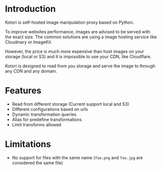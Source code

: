 # Introduction

Kotori is self-hosted image manipulation proxy based on Python.

To improve websites performance, images are advised to be served with the exact size.
The common solutions are using a image hosting service like Cloudinary or ImageKit.

However, the price is much more expensive than host images on your storage (local or S3) 
and it is impossible to use your CDN, like Cloudflare.

Kotori is designed to read from you storage and serve the image to through any CDN and any domain.

# Features

* Read from different storage (Current support local and S3)
* Different configurations based on urls
* Dynamic transformation queries
* Alias for predefine transformations
* Limit transforms allowed

# Limitations

* No support for files with the same name (`foo.png` and `foo.jpg` are considered the same file)
